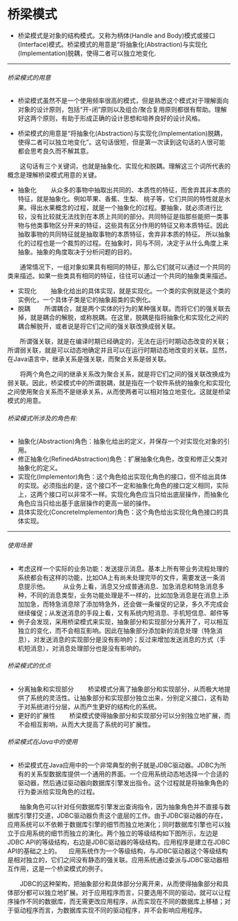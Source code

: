 # 桥梁模式
* 桥梁模式是对象的结构模式。又称为柄体(Handle and Body)模式或接口(Interface)模式。桥梁模式的用意是“将抽象化(Abstraction)与实现化(Implementation)脱耦，使得二者可以独立地变化.
***
###### 桥梁模式的用意
* 桥梁模式虽然不是一个使用频率很高的模式，但是熟悉这个模式对于理解面向对象的设计原则，包括“开-闭”原则以及组合/聚合复用原则都很有帮助。理解好这两个原则，有助于形成正确的设计思想和培养良好的设计风格。

* 桥梁模式的用意是“将抽象化(Abstraction)与实现化(Implementation)脱耦，使得二者可以独立地变化”。这句话很短，但是第一次读到这句话的人很可能都会思考良久而不解其意。

　　这句话有三个关键词，也就是抽象化、实现化和脱耦。理解这三个词所代表的概念是理解桥梁模式用意的关键。

* 抽象化
　　从众多的事物中抽取出共同的、本质性的特征，而舍弃其非本质的特征，就是抽象化。例如苹果、香蕉、生梨、 桃子等，它们共同的特性就是水果。得出水果概念的过程，就是一个抽象化的过程。要抽象，就必须进行比较，没有比较就无法找到在本质上共同的部分。共同特征是指那些能把一类事物与他类事物区分开来的特征，这些具有区分作用的特征又称本质特征。因此抽取事物的共同特征就是抽取事物的本质特征，舍弃非本质的特征。 所以抽象化的过程也是一个裁剪的过程。在抽象时，同与不同，决定于从什么角度上来抽象。抽象的角度取决于分析问题的目的。

　　通常情况下，一组对象如果具有相同的特征，那么它们就可以通过一个共同的类来描述。如果一些类具有相同的特征，往往可以通过一个共同的抽象类来描述。

* 实现化
　　抽象化给出的具体实现，就是实现化。一个类的实例就是这个类的实例化，一个具体子类是它的抽象超类的实例化。
* 脱耦
　　所谓耦合，就是两个实体的行为的某种强关联。而将它们的强关联去掉，就是耦合的解脱，或称脱耦。在这里，脱耦是指将抽象化和实现化之间的耦合解脱开，或者说是将它们之间的强关联改换成弱关联。

　　所谓强关联，就是在编译时期已经确定的，无法在运行时期动态改变的关联；所谓弱关联，就是可以动态地确定并且可以在运行时期动态地改变的关联。显然，在Java语言中，继承关系是强关联，而聚合关系是弱关联。

　　将两个角色之间的继承关系改为聚合关系，就是将它们之间的强关联改换成为弱关联。因此，桥梁模式中的所谓脱耦，就是指在一个软件系统的抽象化和实现化之间使用聚合关系而不是继承关系，从而使两者可以相对独立地变化。这就是桥梁模式的用意。

###### 桥梁模式所涉及的角色有:
* 抽象化(Abstraction)角色：抽象化给出的定义，并保存一个对实现化对象的引用。
* 修正抽象化(RefinedAbstraction)角色：扩展抽象化角色，改变和修正父类对抽象化的定义。
* 实现化(Implementor)角色：这个角色给出实现化角色的接口，但不给出具体的实现。必须指出的是，这个接口不一定和抽象化角色的接口定义相同，实际上，这两个接口可以非常不一样。实现化角色应当只给出底层操作，而抽象化角色应当只给出基于底层操作的更高一层的操作。
* 具体实现化(ConcreteImplementor)角色：这个角色给出实现化角色接口的具体实现。
***
###### 使用场景
* 考虑这样一个实际的业务功能：发送提示消息。基本上所有带业务流程处理的系统都会有这样的功能，比如OA上有尚未处理完毕的文件，需要发送一条消息提示他。
　　从业务上看，消息又分成普通消息、加急消息和特急消息多种，不同的消息类型，业务功能处理是不一样的，比如加急消息是在消息上添加加急，而特急消息除了添加特急外，还会做一条催促的记录，多久不完成会继续催促；从发送消息的手段上看，又有系统内短消息、手机短信息、邮件等
* 例子会发现，采用桥梁模式来实现，抽象部分和实现部分分离开了，可以相互独立的变化，而不会相互影响。因此在抽象部分添加新的消息处理（特急消息），对发送消息的实现部分是没有影响的；反过来增加发送消息的方式（手机短消息），对消息处理部分也是没有影响的。
###### 桥梁模式的优点
* 分离抽象和实现部分
　　桥梁模式分离了抽象部分和实现部分，从而极大地提供了系统的灵活性。让抽象部分和实现部分独立出来，分别定义接口，这有助于对系统进行分层，从而产生更好的结构化的系统。
* 更好的扩展性
　　桥梁模式使得抽象部分和实现部分可以分别独立地扩展，而不会相互影响，从而大大提高了系统的可扩展性。
###### 桥梁模式在Java中的使用
* 桥梁模式在Java应用中的一个非常典型的例子就是JDBC驱动器。JDBC为所有的关系型数据库提供一个通用的界面。一个应用系统动态地选择一个合适的驱动器，然后通过驱动器向数据库引擎发出指令。这个过程就是将抽象角色的行为委派给实现角色的过程。

　　抽象角色可以针对任何数据库引擎发出查询指令，因为抽象角色并不直接与数据库引擎打交道，JDBC驱动器负责这个底层的工作。由于JDBC驱动器的存在，应用系统可以不依赖于数据库引擎的细节而独立地演化；同时数据库引擎也可以独立于应用系统的细节而独立的演化。两个独立的等级结构如下图所示，左边是JDBC API的等级结构，右边是JDBC驱动器的等级结构。应用程序是建立在JDBC API的基础之上的。
　应用系统作为一个等级结构，与JDBC驱动器这个等级结构是相对独立的，它们之间没有静态的强关联。应用系统通过委派与JDBC驱动器相互作用，这是一个桥梁模式的例子。

　　JDBC的这种架构，把抽象部分和具体部分分离开来，从而使得抽象部分和具体部分都可以独立地扩展。对于应用程序而言，只要选用不同的驱动，就可以让程序操作不同的数据库，而无需更改应用程序，从而实现在不同的数据库上移植；对于驱动程序而言，为数据库实现不同的驱动程序，并不会影响应用程序。